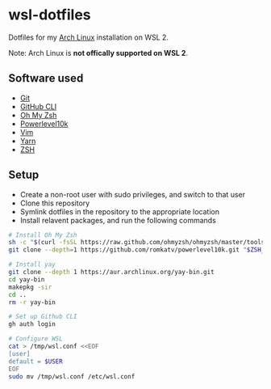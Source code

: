 # wsl-dotfiles

Dotfiles for my [Arch Linux](https://www.archlinux.org/) installation on WSL 2.

Note: Arch Linux is **not offically supported on WSL 2**.

## Software used

- [Git](https://git-scm.com)
- [GitHub CLI](https://github.com/cli/cli)
- [Oh My Zsh](https://github.com/ohmyzsh/ohmyzsh)
- [Powerlevel10k](https://github.com/romkatv/powerlevel10k)
- [Vim](https://www.vim.org)
- [Yarn](https://yarnpkg.com)
- [ZSH](http://zsh.sourceforge.net)

## Setup

- Create a non-root user with sudo privileges, and switch to that user
- Clone this repository
- Symlink dotfiles in the repository to the appropriate location
- Install relavent packages, and run the following commands

```bash
# Install Oh My Zsh
sh -c "$(curl -fsSL https://raw.github.com/ohmyzsh/ohmyzsh/master/tools/install.sh)"
git clone --depth=1 https://github.com/romkatv/powerlevel10k.git "$ZSH_CUSTOM/themes/powerlevel10k"

# Install yay
git clone --depth 1 https://aur.archlinux.org/yay-bin.git
cd yay-bin
makepkg -sir
cd ..
rm -r yay-bin

# Set up Github CLI
gh auth login

# Configure WSL
cat > /tmp/wsl.conf <<EOF
[user]
default = $USER
EOF
sudo mv /tmp/wsl.conf /etc/wsl.conf
```
